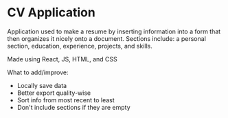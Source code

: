 # CV Application

Application used to make a resume by inserting information into a form that then organizes it nicely onto a document. Sections include: a personal section, education, experience, projects, and skills.

Made using React, JS, HTML, and CSS

What to add/improve:
- Locally save data
- Better export quality-wise
- Sort info from most recent to least
- Don't include sections if they are empty